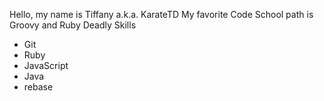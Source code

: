 Hello, my name is Tiffany a.k.a. KarateTD
My favorite Code School path is Groovy and Ruby
Deadly Skills
* Git
* Ruby
* JavaScript
* Java
* rebase
